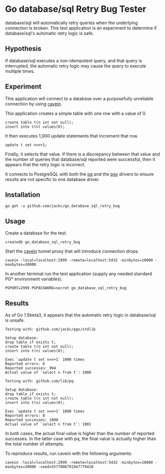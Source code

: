 # Go database/sql Retry Bug Tester

database/sql will automatically retry queries when the underlying connection is
broken. This test application is an experiment to determine if database/sql's
automatic retry logic is safe.

## Hypothesis

If database/sql executes a non-idempotent query, and that query is interrupted,
the automatic retry logic may cause the query to execute multiple times.

## Experiment

This application will connect to a database over a purposefully unreliable
connection by using [cavein](https://github.com/jackc/cavein).

This application creates a simple table with one row with a value of 0.

    create table t(n int not null);
    insert into t(n) values(0);

It then executes 1,000 update statements that increment that row.

    update t set n=n+1;

Finally, it selects that value. If there is a discrepancy between that value and
the number of queries that database/sql reported were successful, then it
appears that the retry logic is incorrect.

It connects to PostgreSQL with both the [pq](https://github.com/lib/pq) and the
[pgx](https://github.com/jackc/pgx) drivers to ensure results are not specific
to one database driver.

## Installation

    go get -u github.com/jackc/go_database_sql_retry_bug

## Usage

Create a database for the test.

    createdb go_database_sql_retry_bug

Start the [cavein](https://github.com/jackc/cavein) tunnel proxy that will
introduce connection drops.

    cavein -local=localhost:2999 -remote=localhost:5432 -minbytes=10000 -maxbytes=20000

In another terminal run the test application (supply any needed standard PG*
environment variables).

    PGPORT=2999 PGPASSWORD=secret go_database_sql_retry_bug

## Results

As of Go 1.5beta3, it appears that the automatic retry logic in database/sql is
unsafe.

    Testing with: github.com/jackc/pgx/stdlib

    Setup database:
    drop table if exists t;
    create table t(n int not null);
    insert into t(n) values(0);

    Exec `update t set n=n+1` 1000 times
    Reported errors: 6
    Reported successes: 994
    Actual value of `select n from t`: 1000

    Testing with: github.com/lib/pq

    Setup database:
    drop table if exists t;
    create table t(n int not null);
    insert into t(n) values(0);

    Exec `update t set n=n+1` 1000 times
    Reported errors: 0
    Reported successes: 1000
    Actual value of `select n from t`: 1001

In both cases, the actual final value is higher than the number of reported
successes. In the latter case with pq, the final value is actually higher than
the total number of attempts.

To reproduce results, run cavein with the following arguments:

    cavein -local=localhost:2999 -remote=localhost:5432 -minbytes=10000 -maxbytes=20000 -seed=5577006791947779410

